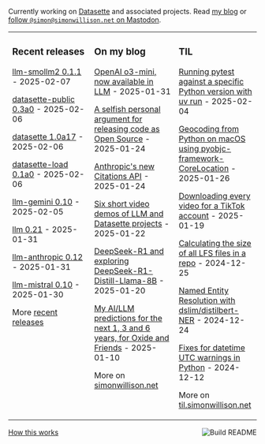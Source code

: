 Currently working on [Datasette](https://datasette.io/) and associated projects. Read [my blog](https://simonwillison.net/) or <a href="https://fedi.simonwillison.net/@simon">follow `@simon@simonwillison.net` on Mastodon</a>.

<table><tr><td valign="top" width="33%">

### Recent releases
<!-- recent_releases starts -->
[llm-smollm2 0.1.1](https://github.com/simonw/llm-smollm2/releases/tag/0.1.1) - 2025-02-07

[datasette-public 0.3a0](https://github.com/datasette/datasette-public/releases/tag/0.3a0) - 2025-02-06

[datasette 1.0a17](https://github.com/simonw/datasette/releases/tag/1.0a17) - 2025-02-06

[datasette-load 0.1a0](https://github.com/datasette/datasette-load/releases/tag/0.1a0) - 2025-02-06

[llm-gemini 0.10](https://github.com/simonw/llm-gemini/releases/tag/0.10) - 2025-02-05

[llm 0.21](https://github.com/simonw/llm/releases/tag/0.21) - 2025-01-31

[llm-anthropic 0.12](https://github.com/simonw/llm-anthropic/releases/tag/0.12) - 2025-01-31

[llm-mistral 0.10](https://github.com/simonw/llm-mistral/releases/tag/0.10) - 2025-01-30
<!-- recent_releases ends -->
More [recent releases](https://github.com/simonw/simonw/blob/main/releases.md)
</td><td valign="top" width="34%">

### On my blog
<!-- blog starts -->
[OpenAI o3-mini, now available in LLM](https://simonwillison.net/2025/Jan/31/o3-mini/) - 2025-01-31

[A selfish personal argument for releasing code as Open Source](https://simonwillison.net/2025/Jan/24/selfish-open-source/) - 2025-01-24

[Anthropic's new Citations API](https://simonwillison.net/2025/Jan/24/anthropics-new-citations-api/) - 2025-01-24

[Six short video demos of LLM and Datasette projects](https://simonwillison.net/2025/Jan/22/office-hours-demos/) - 2025-01-22

[DeepSeek-R1 and exploring DeepSeek-R1-Distill-Llama-8B](https://simonwillison.net/2025/Jan/20/deepseek-r1/) - 2025-01-20

[My AI/LLM predictions for the next 1, 3 and 6 years, for Oxide and Friends](https://simonwillison.net/2025/Jan/10/ai-predictions/) - 2025-01-10
<!-- blog ends -->
More on [simonwillison.net](https://simonwillison.net/)
</td><td valign="top" width="33%">

### TIL
<!-- tils starts -->
[Running pytest against a specific Python version with uv run](https://til.simonwillison.net/pytest/pytest-uv) - 2025-02-04

[Geocoding from Python on macOS using pyobjc-framework-CoreLocation](https://til.simonwillison.net/python/pyobjc-framework-corelocation) - 2025-01-26

[Downloading every video for a TikTok account](https://til.simonwillison.net/tiktok/download-all-videos) - 2025-01-19

[Calculating the size of all LFS files in a repo](https://til.simonwillison.net/git/size-of-lfs-files) - 2024-12-25

[Named Entity Resolution with dslim/distilbert-NER](https://til.simonwillison.net/llms/bert-ner) - 2024-12-24

[Fixes for datetime UTC warnings in Python](https://til.simonwillison.net/python/utc-warning-fix) - 2024-12-12
<!-- tils ends -->
More on [til.simonwillison.net](https://til.simonwillison.net/)
</td></tr></table>

<a href="https://github.com/simonw/simonw/actions"><img src="https://github.com/simonw/simonw/workflows/Build%20README/badge.svg" align="right" alt="Build README"></a> <a href="https://simonwillison.net/2020/Jul/10/self-updating-profile-readme/">How this works</a>
